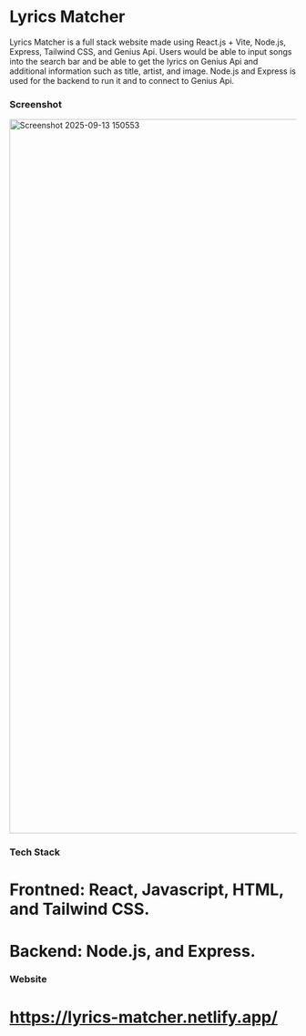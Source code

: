# Lyrics Matcher

 Lyrics Matcher is a full stack website made using React.js + Vite, Node.js, Express, Tailwind CSS, and Genius Api. Users would be able to input songs into the search bar and be able to get the lyrics on Genius Api and additional information such as title, artist, and image. Node.js and Express is used for the backend to run it and to connect to Genius Api. 


 ### Screenshot
 
<img width="1152" height="1254" alt="Screenshot 2025-09-13 150553" src="https://github.com/user-attachments/assets/d7182d8a-8c70-4c55-8252-13f58a033966" />

### Tech Stack
# Frontned: React, Javascript, HTML, and Tailwind CSS.
# Backend: Node.js, and Express.

### Website
# https://lyrics-matcher.netlify.app/
